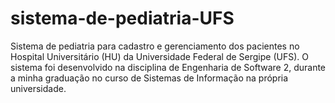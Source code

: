 # sistema-de-pediatria-UFS
Sistema de pediatria para cadastro e gerenciamento dos pacientes no Hospital Universitário (HU) da Universidade Federal de Sergipe (UFS). O sistema foi desenvolvido na disciplina de Engenharia de Software 2, durante a minha graduação no curso de Sistemas de Informação na própria universidade.
